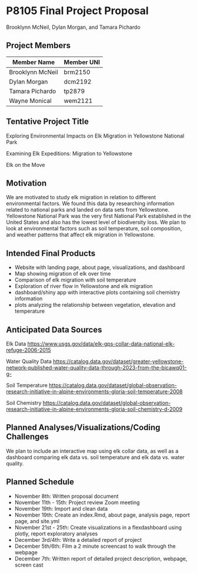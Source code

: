 P8105 Final Project Proposal
================
Brooklynn McNeil, Dylan Morgan, and Tamara Pichardo

## Project Members

| Member Name      | Member UNI |
|------------------|------------|
| Brooklynn McNeil | brm2150    |
| Dylan Morgan     | dcm2192    |
| Tamara Pichardo  | tp2879     |
| Wayne Monical    | wem2121    |

## Tentative Project Title

Exploring Environmental Impacts on Elk Migration in Yellowstone National
Park

Examining Elk Expeditions: Migration to Yellowstone

Elk on the Move

## Motivation

We are motivated to study elk migration in relation to different
environmental factors. We found this data by researching information
related to national parks and landed on data sets from Yellowstone.
Yellowstone National Park was the very first National Park established
in the United States and also has the lowest level of biodiversity loss.
We plan to look at environmental factors such as soil temperature, soil
composition, and weather patterns that affect elk migration in
Yellowstone.

## Intended Final Products

- Website with landing page, about page, visualizations, and dashboard
- Map showing migration of elk over time
- Comparison of elk migration with soil temperature
- Exploration of river flow in Yellowstone and elk migration
- dashboard/shiny app with interactive plots containing soil chemistry
  information
- plots analyzing the relationship between vegetation, elevation and
  temperature

## Anticipated Data Sources

Elk Data
<https://www.usgs.gov/data/elk-gps-collar-data-national-elk-refuge-2006-2015>

Water Quality Data
<https://catalog.data.gov/dataset/greater-yellowstone-network-published-water-quality-data-through-2023-from-the-bicawq01-g->

Soil Temperature
<https://catalog.data.gov/dataset/global-observation-research-initiative-in-alpine-environments-gloria-soil-temperature-2008>

Soil Chemistry
<https://catalog.data.gov/dataset/global-observation-research-initiative-in-alpine-environments-gloria-soil-chemistry-d-2009>

## Planned Analyses/Visualizations/Coding Challenges

We plan to include an interactive map using elk collar data, as well as
a dashboard comparing elk data vs. soil temperature and elk data
vs. water quality.

## Planned Schedule

- November 8th: Written proposal document
- November 11th - 15th: Project review Zoom meeting
- November 19th: Import and clean data
- November 19th: Create an index.Rmd, about page, analysis page, report
  page, and site.yml
- November 21st - 25th: Create visualizations in a flexdashboard using
  plotly, report exploratory analyses
- December 3rd/4th: Write a detailed report of project
- December 5th/6th: Film a 2 minute screencast to walk through the
  webpage
- December 7th: Written report of detailed project description, webpage,
  screen cast
